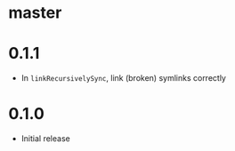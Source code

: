 # master

# 0.1.1

* In `linkRecursivelySync`, link (broken) symlinks correctly

# 0.1.0

* Initial release
